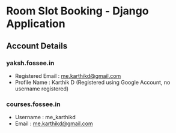 # Room Slot Booking - Django Application
## Account Details
### yaksh.fossee.in 
- Registered Email : me.karthikd@gmail.com
- Profile Name : Karthik D
(Registered using Google Account, no username registered)

### courses.fossee.in 
- Username : me_karthikd
- Email : me.karthikd@gmail.com
